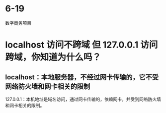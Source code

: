 # 6-19

数字商务项目

# localhost 访问不跨域 但 127.0.0.1 访问跨域，你知道为什么吗？

## localhost：本地服务器，不经过网卡传输的，它不受网络防火墙和网卡相关的限制

127.0.0.1：本机地址是域名访问，通过网卡传输的，依赖网卡，并受到网络防火墙和网卡相关的限制。